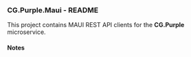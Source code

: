 
### CG.Purple.Maui - README

This project contains MAUI REST API clients for the **CG.Purple** microservice.

#### Notes






